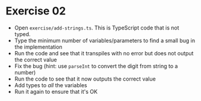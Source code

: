 # Exercise 02

- Open `exercise/add-strings.ts`. This is TypeScript code that is not typed.
- Type the minimum number of variables/parameters to find a small bug in the implementation
- Run the code and see that it transpiles with no error but does not output the correct value
- Fix the bug (hint: use `parseInt` to convert the digit from string to a number)
- Run the code to see that it now outputs the correct value
- Add types to _all_ the variables
- Run it again to ensure that it's OK
